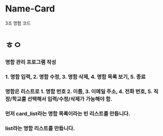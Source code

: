 # Name-Card
3조 명함 코드
# ㅎㅇ

### 명함 관리 프로그램 작성
### 1. 명함 입력, 2. 명함 수정, 3. 명함 삭제, 4. 명함 목록 보기, 5. 종료
### 명함은 리스트로 1. 명함 번호 2. 이름, 3. 이메일 주소, 4. 전화 번호, 5. 직장/학교를 선택해서 입력/수정/삭제가 가능해야 함.
### 먼저 card_list라는 명함 목록이라는 빈 리스트를 만듭니다.
### list라는 명함 리스트를 만듭니다.